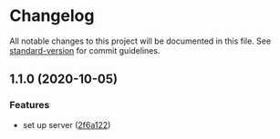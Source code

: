 # Changelog

All notable changes to this project will be documented in this file. See [standard-version](https://github.com/conventional-changelog/standard-version) for commit guidelines.

## 1.1.0 (2020-10-05)


### Features

* set up server ([2f6a122](https://github.com/Gags1409/lookforfood/commit/2f6a1221e033fb5e22c2a2a7f451c2f68c5071e3))
